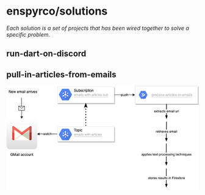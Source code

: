 # enspyrco/solutions

*Each solution is a set of projects that has been wired together to solve a specific problem.*

## run-dart-on-discord


## pull-in-articles-from-emails

[![pull-in-articles-from-emails](https://raw.githubusercontent.com/enspyrco/solutions/main/pull-in-articles-from-emails/domain-diagram.png)](./pull-in-articles-from-emails/README.md)
